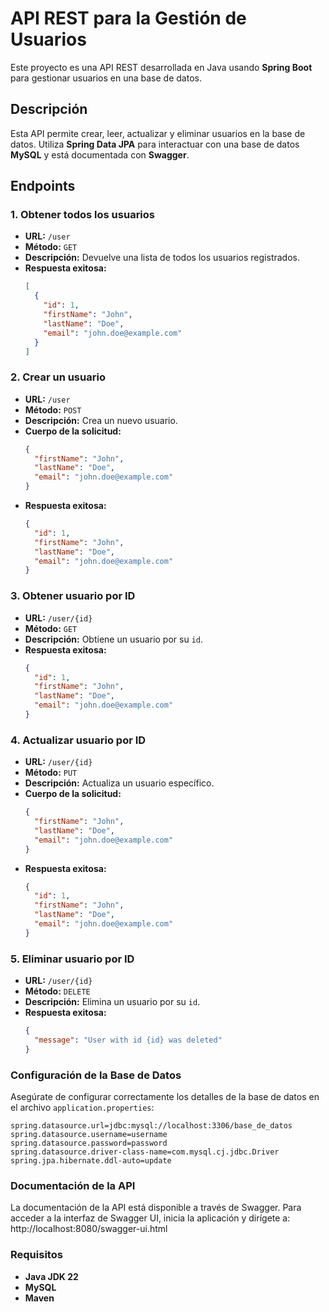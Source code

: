 # API REST para la Gestión de Usuarios

Este proyecto es una API REST desarrollada en Java usando **Spring Boot** para gestionar usuarios en una base de datos.

## Descripción

Esta API permite crear, leer, actualizar y eliminar usuarios en la base de datos. Utiliza **Spring Data JPA** para interactuar con una base de datos **MySQL** y está documentada con **Swagger**.

## Endpoints

### 1. Obtener todos los usuarios
- **URL:** `/user`
- **Método:** `GET`
- **Descripción:** Devuelve una lista de todos los usuarios registrados.
- **Respuesta exitosa:**
    ```json
    [
      {
        "id": 1,
        "firstName": "John",
        "lastName": "Doe",
        "email": "john.doe@example.com"
      }
    ]
    ```

### 2. Crear un usuario
- **URL:** `/user`
- **Método:** `POST`
- **Descripción:** Crea un nuevo usuario.
- **Cuerpo de la solicitud:**
    ```json
    {
      "firstName": "John",
      "lastName": "Doe",
      "email": "john.doe@example.com"
    }
    ```
- **Respuesta exitosa:**
    ```json
    {
      "id": 1,
      "firstName": "John",
      "lastName": "Doe",
      "email": "john.doe@example.com"
    }
    ```

### 3. Obtener usuario por ID
- **URL:** `/user/{id}`
- **Método:** `GET`
- **Descripción:** Obtiene un usuario por su `id`.
- **Respuesta exitosa:**
    ```json
    {
      "id": 1,
      "firstName": "John",
      "lastName": "Doe",
      "email": "john.doe@example.com"
    }
    ```

### 4. Actualizar usuario por ID
- **URL:** `/user/{id}`
- **Método:** `PUT`
- **Descripción:** Actualiza un usuario específico.
- **Cuerpo de la solicitud:**
    ```json
    {
      "firstName": "John",
      "lastName": "Doe",
      "email": "john.doe@example.com"
    }
    ```
- **Respuesta exitosa:**
    ```json
    {
      "id": 1,
      "firstName": "John",
      "lastName": "Doe",
      "email": "john.doe@example.com"
    }
    ```

### 5. Eliminar usuario por ID
- **URL:** `/user/{id}`
- **Método:** `DELETE`
- **Descripción:** Elimina un usuario por su `id`.
- **Respuesta exitosa:**
    ```json
    {
      "message": "User with id {id} was deleted"
    }
    ```

### Configuración de la Base de Datos

Asegúrate de configurar correctamente los detalles de la base de datos en el archivo `application.properties`:

```properties
spring.datasource.url=jdbc:mysql://localhost:3306/base_de_datos
spring.datasource.username=username
spring.datasource.password=password
spring.datasource.driver-class-name=com.mysql.cj.jdbc.Driver
spring.jpa.hibernate.ddl-auto=update
```
### Documentación de la API

La documentación de la API está disponible a través de Swagger. Para acceder a la interfaz de Swagger UI, inicia la aplicación y dirígete a: http://localhost:8080/swagger-ui.html

### Requisitos

- **Java JDK 22**
- **MySQL**
- **Maven**
